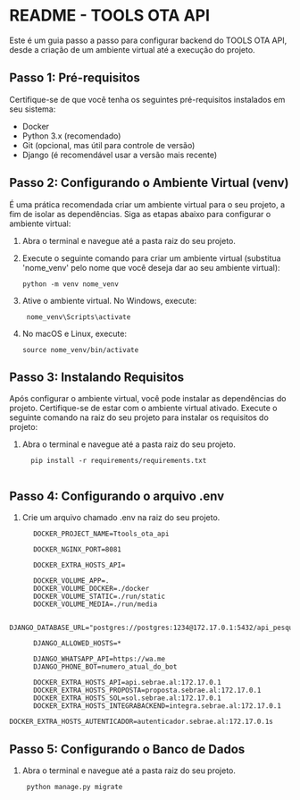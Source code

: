 # README - TOOLS OTA API

Este é um guia passo a passo para configurar backend do  TOOLS OTA API, desde a criação de um ambiente virtual até a execução do projeto.

## Passo 1: Pré-requisitos

Certifique-se de que você tenha os seguintes pré-requisitos instalados em seu sistema:

- Docker
- Python 3.x (recomendado)
- Git (opcional, mas útil para controle de versão)
- Django (é recomendável usar a versão mais recente)

## Passo 2: Configurando o Ambiente Virtual (venv)

É uma prática recomendada criar um ambiente virtual para o seu projeto, a fim de isolar as dependências. Siga as etapas abaixo para configurar o ambiente virtual:

1. Abra o terminal e navegue até a pasta raiz do seu projeto.

2. Execute o seguinte comando para criar um ambiente virtual (substitua 'nome_venv' pelo nome que você deseja dar ao seu ambiente virtual):

   ```shell
   python -m venv nome_venv
3. Ative o ambiente virtual. No Windows, execute:

   ```shell
    nome_venv\Scripts\activate

4. No macOS e Linux, execute:

   ```shell
   source nome_venv/bin/activate
## Passo 3: Instalando Requisitos

Após configurar o ambiente virtual, você pode instalar as dependências do projeto. Certifique-se de estar com o ambiente virtual ativado. Execute o seguinte comando na raiz do seu projeto para instalar os requisitos do projeto:
1. Abra o terminal e navegue até a pasta raiz do seu projeto.
   ```shell
     pip install -r requirements/requirements.txt
      
## Passo 4: Configurando o arquivo .env
1. Crie um arquivo chamado .env na raiz do seu projeto.
  ```env
        DOCKER_PROJECT_NAME=Ttools_ota_api

        DOCKER_NGINX_PORT=8081

        DOCKER_EXTRA_HOSTS_API=

        DOCKER_VOLUME_APP=.
        DOCKER_VOLUME_DOCKER=./docker
        DOCKER_VOLUME_STATIC=./run/static
        DOCKER_VOLUME_MEDIA=./run/media

        DJANGO_DATABASE_URL="postgres://postgres:1234@172.17.0.1:5432/api_pesquisa"

        DJANGO_ALLOWED_HOSTS=*

        DJANGO_WHATSAPP_API=https://wa.me
        DJANGO_PHONE_BOT=numero_atual_do_bot

        DOCKER_EXTRA_HOSTS_API=api.sebrae.al:172.17.0.1
        DOCKER_EXTRA_HOSTS_PROPOSTA=proposta.sebrae.al:172.17.0.1
        DOCKER_EXTRA_HOSTS_SOL=sol.sebrae.al:172.17.0.1
        DOCKER_EXTRA_HOSTS_INTEGRABACKEND=integra.sebrae.al:172.17.0.1
        DOCKER_EXTRA_HOSTS_AUTENTICADOR=autenticador.sebrae.al:172.17.0.1s
   ```
## Passo 5: Configurando o Banco de Dados

1. Abra o terminal e navegue até a pasta raiz do seu projeto.
   ```shell
    python manage.py migrate
